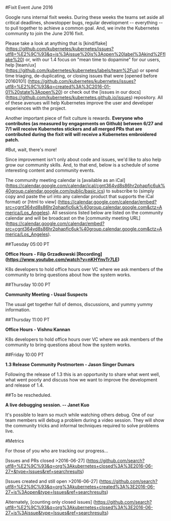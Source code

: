 #Fixit Event June 2016

Google runs internal fixit weeks. During these weeks the teams set aside all  critical deadlines, showstopper bugs, regular development -- everything -- to pull together to achieve a common goal. And, we invite the Kubernetes community to join the June 2016 fixit.

Please take a look at anything that is [kind/flake] (https://github.com/kubernetes/kubernetes/issues?utf8=%E2%9C%93&q=is%3Aissue%20is%3Aopen%20label%3Akind%2Fflake%20) or, with our 1.4 focus on "mean time to dopamine" for our users, help [team/ux] (https://github.com/kubernetes/kubernetes/labels/team%2Fux) or spend time triaging, de-duplicating, or closing issues that were [opened before 20160101] (https://github.com/kubernetes/kubernetes/issues?utf8=%E2%9C%93&q=created%3A%3C2016-01-01%20state%3Aopen%20) or check out the [issues in our docs] (https://github.com/kubernetes/kubernetes.github.io/issues) repository.  All of these avenues will help Kubernetes improve the user and developer experiences with the project.

Another important piece of fixit culture is rewards.  **Everyone who contributes (as measured by engagements on Github) between 6/27 and 7/1 will receive Kubernetes stickers and all merged PRs that are contributed during the fixit will will receive a Kubernetes embroidered patch.**

#But, wait, there's more!

Since improvement isn't only about code and issues, we'd like to also help grow our community skills.  And, to that end,  below is a schedule of some interesting content and community events.

The community meeting calendar is [available as an iCal] (https://calendar.google.com/calendar/ical/cgnt364vd8s86hr2phapfjc6uk%40group.calendar.google.com/public/basic.ics) to subscribe to (simply copy and paste the url into any calendar product that supports the iCal format) or [html to view] (https://calendar.google.com/calendar/embed?src=cgnt364vd8s86hr2phapfjc6uk%40group.calendar.google.com&ctz=America/Los_Angeles).  All sessions listed below are listed on the community calendar and will be broadcast on the [community meeting URL] (https://calendar.google.com/calendar/embed?src=cgnt364vd8s86hr2phapfjc6uk%40group.calendar.google.com&ctz=America/Los_Angeles).

##Tuesday 05:00 PT

**Office Hours - Filip Grzadkowski [Recording] (https://www.youtube.com/watch?v=nKHYnvTr7LE)**

K8s developers to hold office hours over VC where we ask members of the community to bring questions about how the system works.

##Thursday 10:00 PT

**Community Meeting - Usual Suspects**

The usual get together full of demos, discussions, and yummy yummy information.

##Thursday 11:00 PT

**Office Hours - Vishnu Kannan**

K8s developers to hold office hours over VC where we ask members of the community to bring questions about how the system works.

##Friday 10:00 PT

**1.3 Release Community Postmortem - Jason Singer Dumars**

Following the release of 1.3 this is an opportunity to share what went well, what went poorly and discuss how we want to improve the development and release of 1.4.

##To be rescheduled.

**A live debugging session. -- Janet Kuo**

It's possible to learn so much while watching others debug.  One of our team members will debug a problem during a video session. They will show the community tricks and informal techniques required to solve problems live.

#Metrics

For those of you who are tracking our progress...

[Issues and PRs closed >2016-06-27] (https://github.com/search?utf8=%E2%9C%93&q=org%3Akubernetes+closed%3A%3E2016-06-27+&type=Issues&ref=searchresults)

[Issues created and still open >2016-06-27] (https://github.com/search?utf8=%E2%9C%93&q=org%3Akubernetes+created%3A%3E2016-06-27+is%3Aopen&type=Issues&ref=searchresults)

Alternately, [counting only closed issues] (https://github.com/search?utf8=%E2%9C%93&q=org%3Akubernetes+closed%3A%3E2016-06-27+is%3Aissue&type=Issues&ref=searchresults)
